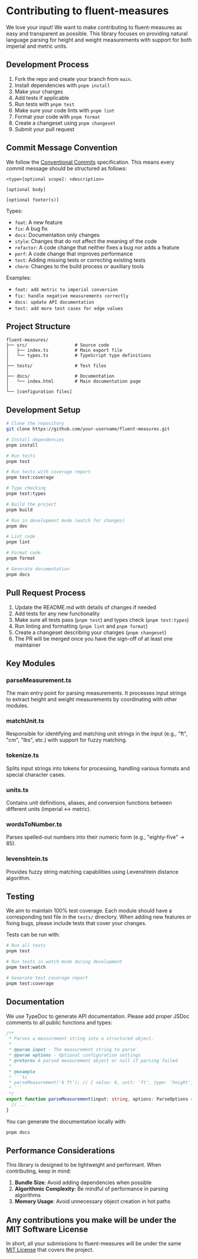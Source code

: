 # Contributing to fluent-measures

We love your input! We want to make contributing to fluent-measures as easy and transparent as possible. This library focuses on providing natural language parsing for height and weight measurements with support for both imperial and metric units.

## Development Process

1. Fork the repo and create your branch from `main`.
2. Install dependencies with `pnpm install`
3. Make your changes
4. Add tests if applicable
5. Run tests with `pnpm test`
6. Make sure your code lints with `pnpm lint`
7. Format your code with `pnpm format`
8. Create a changeset using `pnpm changeset`
9. Submit your pull request

## Commit Message Convention

We follow the [Conventional Commits](https://www.conventionalcommits.org/) specification. This means every commit message should be structured as follows:

```
<type>[optional scope]: <description>

[optional body]

[optional footer(s)]
```

Types:

- `feat`: A new feature
- `fix`: A bug fix
- `docs`: Documentation only changes
- `style`: Changes that do not affect the meaning of the code
- `refactor`: A code change that neither fixes a bug nor adds a feature
- `perf`: A code change that improves performance
- `test`: Adding missing tests or correcting existing tests
- `chore`: Changes to the build process or auxiliary tools

Examples:

- `feat: add metric to imperial conversion`
- `fix: handle negative measurements correctly`
- `docs: update API documentation`
- `test: add more test cases for edge values`

## Project Structure

```
fluent-measures/
├── src/                  # Source code
│   ├── index.ts          # Main export file
│   └── types.ts          # TypeScript type definitions
│
├── tests/                # Test files
│
├── docs/                 # Documentation
│   └── index.html        # Main documentation page
│
└── [configuration files]
```

## Development Setup

```bash
# Clone the repository
git clone https://github.com/your-username/fluent-measures.git

# Install dependencies
pnpm install

# Run tests
pnpm test

# Run tests with coverage report
pnpm test:coverage

# Type checking
pnpm test:types

# Build the project
pnpm build

# Run in development mode (watch for changes)
pnpm dev

# Lint code
pnpm lint

# Format code
pnpm format

# Generate documentation
pnpm docs
```

## Pull Request Process

1. Update the README.md with details of changes if needed
2. Add tests for any new functionality
3. Make sure all tests pass (`pnpm test`) and types check (`pnpm test:types`)
4. Run linting and formatting (`pnpm lint` and `pnpm format`)
5. Create a changeset describing your changes (`pnpm changeset`)
6. The PR will be merged once you have the sign-off of at least one maintainer

## Key Modules

### parseMeasurement.ts

The main entry point for parsing measurements. It processes input strings to extract height and weight measurements by coordinating with other modules.

### matchUnit.ts

Responsible for identifying and matching unit strings in the input (e.g., "ft", "cm", "lbs", etc.) with support for fuzzy matching.

### tokenize.ts

Splits input strings into tokens for processing, handling various formats and special character cases.

### units.ts

Contains unit definitions, aliases, and conversion functions between different units (imperial ↔ metric).

### wordsToNumber.ts

Parses spelled-out numbers into their numeric form (e.g., "eighty-five" → 85).

### levenshtein.ts

Provides fuzzy string matching capabilities using Levenshtein distance algorithm.

## Testing

We aim to maintain 100% test coverage. Each module should have a corresponding test file in the `tests/` directory. When adding new features or fixing bugs, please include tests that cover your changes.

Tests can be run with:

```bash
# Run all tests
pnpm test

# Run tests in watch mode during development
pnpm test:watch

# Generate test coverage report
pnpm test:coverage
```

## Documentation

We use TypeDoc to generate API documentation. Please add proper JSDoc comments to all public functions and types:

````typescript
/**
 * Parses a measurement string into a structured object.
 *
 * @param input - The measurement string to parse
 * @param options - Optional configuration settings
 * @returns A parsed measurement object or null if parsing failed
 *
 * @example
 * ```ts
 * parseMeasurement('6 ft'); // { value: 6, unit: 'ft', type: 'height', raw: '6 ft' }
 * ```
 */
export function parseMeasurement(input: string, options: ParseOptions = {}): ParsedValue | null {
  // ...
}
````

You can generate the documentation locally with:

```bash
pnpm docs
```

## Performance Considerations

This library is designed to be lightweight and performant. When contributing, keep in mind:

1. **Bundle Size**: Avoid adding dependencies when possible
2. **Algorithmic Complexity**: Be mindful of performance in parsing algorithms
3. **Memory Usage**: Avoid unnecessary object creation in hot paths

## Any contributions you make will be under the MIT Software License

In short, all your submissions to fluent-measures will be under the same [MIT License](LICENSE) that covers the project.
